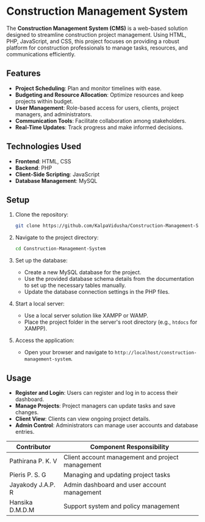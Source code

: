 # Construction Management System

The **Construction Management System (CMS)** is a web-based solution designed to streamline construction project management. Using HTML, PHP, JavaScript, and CSS, this project focuses on providing a robust platform for construction professionals to manage tasks, resources, and communications efficiently.


## Features
- **Project Scheduling**: Plan and monitor timelines with ease.
- **Budgeting and Resource Allocation**: Optimize resources and keep projects within budget.
- **User Management**: Role-based access for users, clients, project managers, and administrators.
- **Communication Tools**: Facilitate collaboration among stakeholders.
- **Real-Time Updates**: Track progress and make informed decisions.

## Technologies Used
- **Frontend**: HTML, CSS
- **Backend**: PHP
- **Client-Side Scripting**: JavaScript
- **Database Management**: MySQL

## Setup
1. Clone the repository:
   ```bash
   git clone https://github.com/KalpaVidusha/Construction-Management-System.git
   ```
2. Navigate to the project directory:
   ```bash
   cd Construction-Management-System
   ```
3. Set up the database:
   - Create a new MySQL database for the project.
   - Use the provided database schema details from the documentation to set up the necessary tables manually.
   - Update the database connection settings in the PHP files.

4. Start a local server:
   - Use a local server solution like XAMPP or WAMP.
   - Place the project folder in the server's root directory (e.g., `htdocs` for XAMPP).

5. Access the application:
   - Open your browser and navigate to `http://localhost/construction-management-system`.

## Usage
- **Register and Login**: Users can register and log in to access their dashboard.
- **Manage Projects**: Project managers can update tasks and save changes.
- **Client View**: Clients can view ongoing project details.
- **Admin Control**: Administrators can manage user accounts and database entries.



| **Contributor**       | **Component Responsibility**             |  
|------------------------|-------------------------------------------|  
| Pathirana P. K. V      | Client account management and project management |  
| Pieris P. S. G         | Managing and updating project tasks       |  
| Jayakody J.A.P. R      | Admin dashboard and user account management |  
| Hansika D.M.D.M        | Support system and policy management      |  
